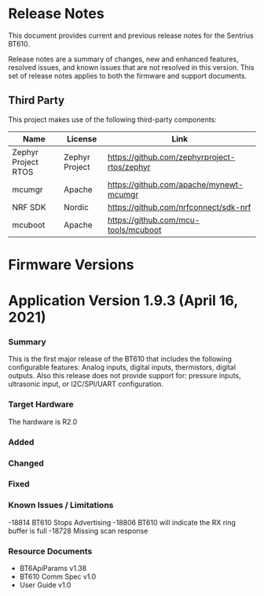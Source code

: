# Release Notes

This document provides current and previous release notes for the Sentrius BT610.

Release notes are a summary of changes, new and enhanced features, resolved issues, and known issues that are not
resolved in this version. This set of release notes applies to both the firmware and support documents.

## Third Party

This project makes use of the following third-party components:

| Name                     | License         | Link                                                     |
| -------------------------| ----------------| ---------------------------------------------------------|
| Zephyr Project RTOS      | Zephyr Project  | https://github.com/zephyrproject-rtos/zephyr             |
| mcumgr                   | Apache          | https://github.com/apache/mynewt-mcumgr                  |
| NRF SDK                  | Nordic          | https://github.com/nrfconnect/sdk-nrf                    |
| mcuboot                  | Apache          | https://github.com/mcu-tools/mcuboot                     |


# Firmware Versions

# Application Version 1.9.3 (April 16, 2021)


### Summary

This is the first major release of the BT610 that includes the following configurable features: Analog inputs, digital inputs, thermistors, digital outputs.
Also this release does not provide support for: pressure inputs, ultrasonic input, or I2C/SPI/UART configuration.

### Target Hardware

The hardware is R2.0

### Added

### Changed

### Fixed

### Known Issues / Limitations

-18814 BT610 Stops Advertising 
-18806 BT610 will indicate the RX ring buffer is full 
-18728 Missing scan response 

### Resource Documents

- BT6ApiParams v1.38
- BT610 Comm Spec v1.0
- User Guide v1.0

